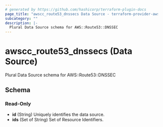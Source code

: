 ```yaml
---
# generated by https://github.com/hashicorp/terraform-plugin-docs
page_title: "awscc_route53_dnssecs Data Source - terraform-provider-awscc"
subcategory: ""
description: |-
  Plural Data Source schema for AWS::Route53::DNSSEC
---
```


# awscc_route53_dnssecs (Data Source)

Plural Data Source schema for AWS::Route53::DNSSEC



<!-- schema generated by tfplugindocs -->
## Schema

### Read-Only

- **id** (String) Uniquely identifies the data source.
- **ids** (Set of String) Set of Resource Identifiers.



